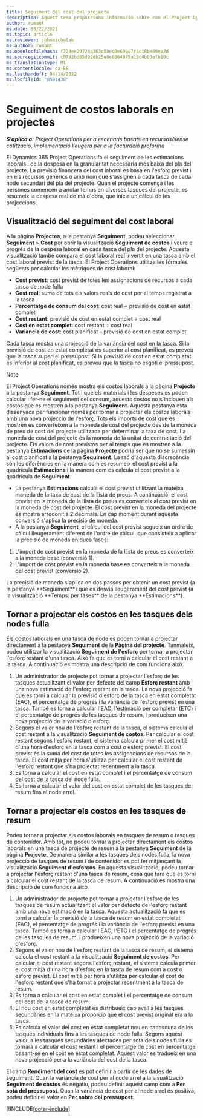```yaml
---
title: Seguiment del cost del projecte
description: Aquest tema proporciona informació sobre com el Project Operations fa el seguiment del progrés segons el cost laboral i la despesa d'un projecte.
author: rumant
ms.date: 03/22/2021
ms.topic: article
ms.reviewer: johnmichalak
ms.author: rumant
ms.openlocfilehash: f724ee29728a363c58ed0e69087f4c18be89ea2d
ms.sourcegitcommit: c0792bd65d92db25e0e8864879a19c4b93efb10c
ms.translationtype: MT
ms.contentlocale: ca-ES
ms.lasthandoff: 04/14/2022
ms.locfileid: "8591438"
---
```

# <a name="labor-cost-tracking-on-projects"></a>Seguiment de costos laborals en projectes

_**S'aplica a:** Project Operations per a escenaris basats en recursos/sense cotització, implementació lleugera per a la facturació proforma_

El Dynamics 365 Project Operations fa el seguiment de les estimacions laborals i de la despesa en la granularitat necessària més baixa del pla del projecte. La previsió financera del cost laboral es basa en l'esforç previst i en els recursos genèrics o amb nom que s'assignen a cada tasca de cada node secundari del pla del projecte. Quan el projecte comença i les persones comencen a anotar temps en diverses tasques del projecte, es resumeix la despesa real de mà d'obra, que inicia un càlcul de les projeccions.

## <a name="labor-cost-tracking-view"></a>Visualització del seguiment del cost laboral

A la pàgina **Projectes**, a la pestanya **Seguiment**, podeu seleccionar **Seguiment** > **Cost** per obrir la visualització **Seguiment de costos** i veure el progrés de la despesa laboral en cada tasca del pla del projecte. Aquesta visualització també compara el cost laboral real invertit en una tasca amb el cost laboral previst de la tasca. El Project Operations utilitza les fórmules següents per calcular les mètriques de cost laboral:

- **Cost previst**: cost previst de totes les assignacions de recursos a cada tasca de node fulla
- **Cost real**: suma de tots els valors reals de cost per al temps registrat a la tasca
- **Percentatge de consum del cost**: cost real ÷ previsió de cost en estat complet
- **Cost restant**: previsió de cost en estat complet ÷ cost real
- **Cost en estat complet**: cost restant ÷ cost real
- **Variància de cost**: cost planificat – previsió de cost en estat complet

Cada tasca mostra una projecció de la variància del cost en la tasca. Si la previsió de cost en estat completat és superior al cost planificat, es preveu que la tasca superi el pressupost. Si la previsió de cost en estat completat és inferior al cost planificat, es preveu que la tasca no esgoti el pressupost.

>[!NOTE]
> El Project Operations només mostra els costos laborals a la pàgina **Projecte** a la pestanya **Seguiment**. Tot i que els materials i les despeses es poden calcular i fer-ne el seguiment del consum, aquests costos no s'inclouen als costos que es mostren a la pestanya **Seguiment**. Aquesta pestanya està dissenyada per funcionar només per tornar a projectar els costos laborals amb una nova projecció de l'esforç.
Tots els imports de cost que es mostren es converteixen a la moneda de cost del projecte des de la moneda de preu de cost del projecte utilitzada per determinar la taxa de cost. La moneda de cost del projecte és la moneda de la unitat de contractació del projecte. Els valors de cost previstos per al temps que es mostren a la pestanya **Estimacions** de la pàgina **Projecte** podria ser que no se sumessin al cost planificat a la pestanya **Seguiment**. La raó d'aquesta discrepància són les diferències en la manera com es resumeix el cost previst a la quadrícula **Estimacions** i la manera com es calcula el cost previst a la quadrícula de **Seguiment**. 
>
> - La pestanya **Estimacions** calcula el cost previst utilitzant la mateixa moneda de la taxa de cost de la llista de preus. A continuació, el cost previst en la moneda de la llista de preus es converteix al cost previst en la moneda de cost del projecte. El cost previst en la moneda del projecte es mostra arrodonit a 2 decimals. En cap moment durant aquesta conversió s'aplica la precisió de moneda. 
> - A la pestanya **Seguiment**, el càlcul del cost previst segueix un ordre de càlcul lleugerament diferent de l'ordre de càlcul, que consisteix a aplicar la precisió de moneda en dues fases: 
   ><ol>
   ><li>L'import de cost previst en la moneda de la llista de preus es converteix a la moneda base (conversió 1).</li>
   ><li>L'import de cost previst en la moneda base es converteix a la moneda del cost previst (conversió 2). </li>
   ></ol>
   >La precisió de moneda s'aplica en dos passos per obtenir un cost previst (a la pestanya **Seguiment**) que es desvia lleugerament del cost previst (a la visualització **Temps: per fases** de la pestanya **Estimacions**). 
   
## <a name="reprojecting-costs-on-leaf-node-tasks"></a>Tornar a projectar els costos en les tasques dels nodes fulla

Els costos laborals en una tasca de node es poden tornar a projectar directament a la pestanya **Seguiment** de la **Pàgina del projecte**. Tanmateix, podeu utilitzar la visualització **Seguiment de l'esforç** per tornar a projectar l'esforç restant d'una tasca. Això fa que es torni a calcular el cost restant a la tasca. A continuació es mostra una descripció de com funciona això.

1. Un administrador de projecte pot tornar a projectar l'esforç de les tasques actualitzant el valor per defecte del camp **Esforç restant** amb una nova estimació de l'esforç restant en la tasca. La nova projecció fa que es torni a calcular la previsió d'esforç de la tasca en estat completat (EAC), el percentatge de progrés i la variància de l'esforç previst en una tasca. També es torna a calcular l'EAC, l'estimació per completar (ETC) i el percentatge de progrés de les tasques de resum, i produeixen una nova projecció de la variació d'esforç.
2. Segons el valor nou de l'esforç restant de la tasca, el sistema calcula el cost restant a la visualització **Seguiment de costos**. Per calcular el cost restant segons l'esforç restant, el sistema calcula primer el cost mitjà d'una hora d'esforç en la tasca com a cost o esforç previst. El cost previst és la suma del cost de totes les assignacions de recursos de la tasca. El cost mitjà per hora s'utilitza per calcular el cost restant de l'esforç restant que s'ha projectat recentment a la tasca.
3. Es torna a calcular el cost en estat complet i el percentatge de consum del cost de la tasca del node fulla.
4. Es torna a calcular el valor del cost en estat complet de les tasques de resum fins al node arrel.

## <a name="reprojecting-costs-on-summary-tasks"></a>Tornar a projectar els costos en les tasques de resum

Podeu tornar a projectar els costos laborals en tasques de resum o tasques de contenidor. Amb tot, no podeu tornar a projectar directament els costos laborals en una tasca de projecte de resum a la pestanya **Seguiment** de la pàgina **Projecte**. De manera similar a les tasques dels nodes fulla, la nova projecció de tasques de resum i de contenidor es pot fer mitjançant la visualització **Seguiment d'esforços**. En aquesta visualització, podeu tornar a projectar l'esforç restant d'una tasca de resum, cosa que farà que es torni a calcular el cost restant de la tasca de resum. A continuació es mostra una descripció de com funciona això.

1. Un administrador de projecte pot tornar a projectar l'esforç de les tasques de resum actualitzant el valor per defecte de l'esforç restant amb una nova estimació en la tasca. Aquesta actualització fa que es torni a calcular la previsió de la tasca de resum en estat completat (EAC), el percentatge de progrés i la variància de l'esforç previst en una tasca. També es torna a calcular l'EAC, l'ETC i el percentatge de progrés de les tasques de resum, i produeixen una nova projecció de la variació d'esforç.
2. Segons el valor nou de l'esforç restant de la tasca de resum, el sistema calcula el cost restant a la visualització **Seguiment de costos**. Per calcular el cost restant segons l'esforç restant, el sistema calcula primer el cost mitjà d'una hora d'esforç en la tasca de resum com a cost o esforç previst. El cost mitjà per hora s'utilitza per calcular el cost de l'esforç restant que s'ha tornat a projectar recentment a la tasca de resum.
3. Es torna a calcular el cost en estat complet i el percentatge de consum del cost de la tasca de resum.
4. El nou cost en estat completat es distribueix cap avall a les tasques secundàries en la mateixa proporció que el cost previst original era a la tasca.
5. Es calcula el valor del cost en estat completat nou en cadascuna de les tasques individuals fins a les tasques de node fulla. Segons aquest valor, a les tasques secundàries afectades per sota dels nodes fulla es tornarà a calcular el cost restant i el percentatge de cost en percentatge basant-se en el cost en estat completat. Aquest valor es tradueix en una nova projecció per a la variància del cost de la tasca. 


El camp **Rendiment del cost** es pot definir a partir de les dades de seguiment. Quan la variància de cost per al node arrel a la visualització **Seguiment de costos** és negatiu, podeu definir aquest camp com a **Per sota del pressupost**. Quan la variància de cost per al node arrel és positiva, podeu definir el valor en **Per sobre del pressupost**.


[!INCLUDE[footer-include](../includes/footer-banner.md)]
